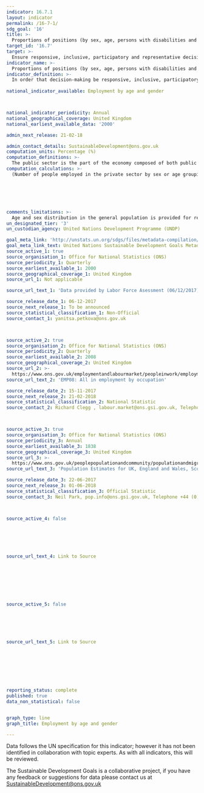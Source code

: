 ```yaml
---
indicator: 16.7.1
layout: indicator
permalink: /16-7-1/
sdg_goal: '16'
title: >-
  Proportions of positions (by sex, age, persons with disabilities and population groups) in public institutions (national and local legislatures, public service, and judiciary) compared to national distributions
target_id: '16.7'
target: >-
  Ensure responsive, inclusive, participatory and representative decision-making at all levels
indicator_name: >-
  Proportions of positions (by sex, age, persons with disabilities and population groups) in public institutions (national and local legislatures, public service, and judiciary) compared to national distributions
indicator_definition: >-
  In order that decision-making be responsive, inclusive, participatory and representative, it is important to ensure diversity in representation at all levels of State institutions (central, regional and local). 
  
national_indicator_available: Employment by age and gender



national_indicator_periodicity: Annual
national_geographical_coverage: United Kingdom
national_earliest_available_data: '2000'

admin_next_release: 21-02-18

admin_contact_details: SustainableDevelopment@ons.gov.uk
computation_units: Percentage (%)
computation_definitions: >-
  The public sector is the part of the economy composed of both public services and public enterprises. For further information please see Office for National Statistics, Public sector classification guide @ https://www.ons.gov.uk/economy/nationalaccounts/uksectoraccounts/datasets/publicsectorclassificationguide.
computation_calculations: >-
  (Number of people employed in the private sector by sex or age grouping / Number of people employed in the private sector) * 100






comments_limitations: >-
  Age and sex distribution in the general population is provided for representative comparison.
un_designated_tier: '3'
un_custodian_agency: United Nations Development Programme (UNDP)

goal_meta_link: 'http://unstats.un.org/sdgs/files/metadata-compilation/Metadata-Goal-16.pdf'
goal_meta_link_text: United Nations Sustainable Development Goals Metadata (PDF 4.0 MB)
source_active_1: true
source_organisation_1: Office for National Statistics (ONS)
source_periodicity_1: Quarterly
source_earliest_available_1: 2000
source_geographical_coverage_1: United Kingdom
source_url_1: Not applicable

source_url_text_1: 'Data provided by Labor Force Asessment (06/12/2017)'

source_release_date_1: 06-12-2017
source_next_release_1: To be announced
source_statistical_classification_1: Non-Official
source_contact_1: yanitsa.petkova@ons.gov.uk



source_active_2: true
source_organisation_2: Office for National Statistics (ONS)
source_periodicity_2: Quarterly
source_earliest_available_2: 2008
source_geographical_coverage_2: United Kingdom
source_url_2: >-
  https://www.ons.gov.uk/employmentandlabourmarket/peopleinwork/employmentandemployeetypes/datasets/allinemploymentbyoccupationemp08
source_url_text_2: 'EMP08: All in employment by occupation'

source_release_date_2: 15-11-2017
source_next_release_2: 21-02-2018
source_statistical_classification_2: National Statistic
source_contact_2: Richard Clegg , labour.market@ons.gsi.gov.uk, Telephone +44 (0)1633 455400 



source_active_3: true
source_organisation_3: Office for National Statistics (ONS)
source_periodicity_3: Annual
source_earliest_available_3: 1838
source_geographical_coverage_3: United Kingdom
source_url_3: >-
  https://www.ons.gov.uk/peoplepopulationandcommunity/populationandmigration/populationestimates/datasets/populationestimatesforukenglandandwalesscotlandandnorthernireland
source_url_text_3: 'Population Estimates for UK, England and Wales, Scotland and Northern Ireland'

source_release_date_3: 22-06-2017
source_next_release_3: 01-06-2018
source_statistical_classification_3: Official Statistic 
source_contact_3: Neil Park, pop.info@ons.gsi.gov.uk, Telephone +44 (0)1329 444661



source_active_4: false






source_url_text_4: Link to Source








source_active_5: false






source_url_text_5: Link to Source








reporting_status: complete
published: true
data_non_statistical: false


graph_type: line
graph_title: Employment by age and gender

---
```

Data follows the UN specification for this indicator; however it has not been identified in collaboration with topic experts. As with all indicators, this will be reviewed.
  
The Sustainable Development Goals is a collaborative project, if you have any feedback or suggestions for data please contact us at <SustainableDevelopment@ons.gov.uk>


